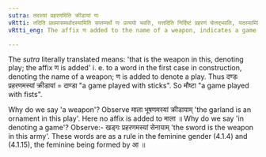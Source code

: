 ```yaml
---
sutra: तदस्यां प्रहरणमिति क्रीडायां णः
vRtti: तदिति प्रथमासमर्थादस्यामिति सप्तम्यर्थे णः प्रत्ययो भवति, यत्तदिति निर्दिष्टं प्रहरणं चेत्तद्भवति, यदस्यामिति निर्दिष्टं क्रीडा चेत्सा भवति ॥
vRtti_eng: The affix ण added to the name of a weapon, indicates a game played with that weapon.

---
```

The _sutra_ literally translated means: 'that is the weapon in this, denoting play; the affix ण is added' i. e. to a word in the first case in construction, denoting the name of a weapon; ण is added to denote a play. Thus दण्डः प्रहरणमस्यां क्रीडायां = दाण्डा "a game played with sticks". So मौष्टा "a game played with fists".

Why do we say 'a weapon'? Observe माला भूषणमस्यां क्रीडायाम् 'the garland is an ornament in this play'. Here no affix is added to माला ॥ Why do we say 'in denoting a game'? Observe:- खड्गः प्रहरणमस्यां सेनायाम् 'the sword is the weapon in this army'. These words are as a rule in the feminine gender (4.1.4) and (4.1.15), the feminine being formed by आ ॥